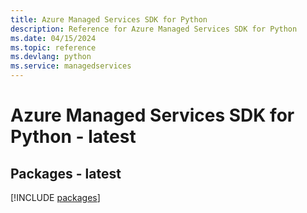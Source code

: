 ```yaml
---
title: Azure Managed Services SDK for Python
description: Reference for Azure Managed Services SDK for Python
ms.date: 04/15/2024
ms.topic: reference
ms.devlang: python
ms.service: managedservices
---
```

# Azure Managed Services SDK for Python - latest
## Packages - latest
[!INCLUDE [packages](managed-services-index.md)]